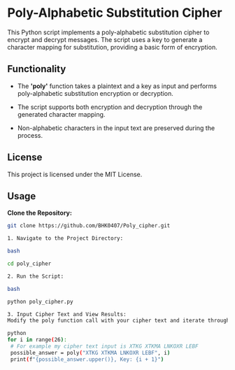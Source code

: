 # Poly-Alphabetic Substitution Cipher

This Python script implements a poly-alphabetic substitution cipher to encrypt and decrypt messages. The script uses a key to generate a character mapping for substitution, providing a basic form of encryption.

## Functionality

- The **'poly'** function takes a plaintext and a key as input and performs poly-alphabetic substitution encryption or decryption.

- The script supports both encryption and decryption through the generated character mapping.

- Non-alphabetic characters in the input text are preserved during the process.

## License

This project is licensed under the MIT License.

## Usage

**Clone the Repository:**
   ```bash
   git clone https://github.com/BHK0407/Poly_cipher.git

1. Navigate to the Project Directory:

bash

cd poly_cipher

2. Run the Script:

bash

python poly_cipher.py

3. Input Cipher Text and View Results:
Modify the poly function call with your cipher text and iterate through possible keys in the specified range.

python
for i in range(26):
    # For example my cipher text input is XTKG XTKMA LNKOXR LEBF
    possible_answer = poly("XTKG XTKMA LNKOXR LEBF", i)
    print(f"{possible_answer.upper()}, Key: {i + 1}")


